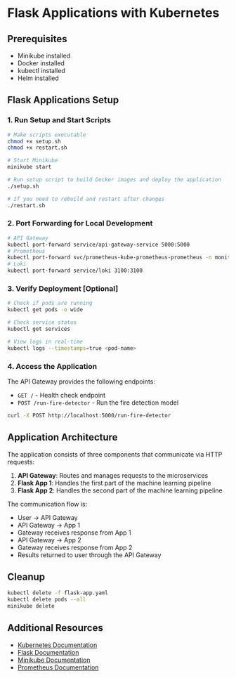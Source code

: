 # Flask Applications with Kubernetes

## Prerequisites
- Minikube installed
- Docker installed
- kubectl installed
- Helm installed

## Flask Applications Setup

### 1. Run Setup and Start Scripts
```bash
# Make scripts executable
chmod +x setup.sh
chmod +x restart.sh

# Start Minikube
minikube start

# Run setup script to build Docker images and deploy the application
./setup.sh

# If you need to rebuild and restart after changes
./restart.sh
```

### 2. Port Forwarding for Local Development
```bash
# API Gateway
kubectl port-forward service/api-gateway-service 5000:5000
# Prometheus
kubectl port-forward svc/prometheus-kube-prometheus-prometheus -n monitoring 9090
# Loki
kubectl port-forward service/loki 3100:3100
```

### 3. Verify Deployment [Optional]
```bash
# Check if pods are running
kubectl get pods -o wide

# Check service status
kubectl get services

# View logs in real-time
kubectl logs --timestamps=true <pod-name>
```

### 4. Access the Application
The API Gateway provides the following endpoints:

- `GET /` - Health check endpoint
- `POST /run-fire-detector` - Run the fire detection model

```bash
curl -X POST http://localhost:5000/run-fire-detector
```

## Application Architecture

The application consists of three components that communicate via HTTP requests:

1. **API Gateway**: Routes and manages requests to the microservices
2. **Flask App 1**: Handles the first part of the machine learning pipeline
3. **Flask App 2**: Handles the second part of the machine learning pipeline

The communication flow is:
- User → API Gateway
- API Gateway → App 1
- Gateway receives response from App 1
- API Gateway → App 2
- Gateway receives response from App 2
- Results returned to user through the API Gateway

## Cleanup
```bash
kubectl delete -f flask-app.yaml
kubectl delete pods --all
minikube delete
```

## Additional Resources
- [Kubernetes Documentation](https://kubernetes.io/docs/)
- [Flask Documentation](https://flask.palletsprojects.com/)
- [Minikube Documentation](https://minikube.sigs.k8s.io/docs/)
- [Prometheus Documentation](https://prometheus.io/docs/)
